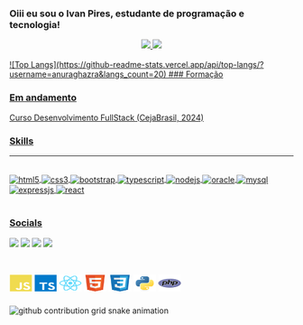 ### Oiii eu sou o Ivan Pires, estudante de programação e tecnologia!
<div align="center">
  <a href="https://github.com/ivanpires2000">
  <img height="180em" src="https://github-readme-stats.vercel.app/api?username=ivanpires2000&show_icons=true&theme=dracula&include_all_commits=true&count_private=true"/>
  <img height="180em" src="https://github-readme-stats.vercel.app/api/top-langs/?username=ivanpires2000&layout=compact&langs_count=7&theme=dracula"/>
</div><br>
![Top Langs](https://github-readme-stats.vercel.app/api/top-langs/?username=anuraghazra&langs_count=20)
### Formação
<h3>Em andamento</h3>
<p>Curso Desenvolvimento FullStack (CejaBrasil, 2024)</p>

### Skills
<hr>
<div style="display: inline_block"><br>
  <img align="center" alt="html5" src="https://img.shields.io/badge/HTML5-E34F26?style=for-the-badge&logo=html5&logoColor=white" />
  <img align="center" alt="css3" src="https://img.shields.io/badge/CSS3-1572B6?style=for-the-badge&logo=css3&logoColor=white" />
  <img align="center" alt="bootstrap" src="https://img.shields.io/badge/Bootstrap-563D7C?style=for-the-badge&logo=bootstrap&logoColor=white" />
  <img align="center" alt="typescript" src="https://img.shields.io/badge/TypeScript-007ACC?style=for-the-badge&logo=typescript&logoColor=white" />
  <img align="center" alt="nodejs" src="https://img.shields.io/badge/Node.js-43853D?style=for-the-badge&logo=node.js&logoColor=white" />
  <img align="center" alt="oracle" src="https://img.shields.io/badge/Oracle-F80000?style=for-the-badge&logo=oracle&logoColor=black" />
  <img align="center" alt="mysql" src="https://img.shields.io/badge/MySQL-00000F?style=for-the-badge&logo=mysql&logoColor=white" />
  <img align="center" alt="expressjs" src="https://img.shields.io/badge/Express.js-404D59?style=for-the-badge" />
  <img align="center" alt="react" src="https://img.shields.io/badge/React-20232A?style=for-the-badge&logo=react&logoColor=61DAFB" /> 
  </div><br>

  ### Socials
  <a href="https://instagram.com/ivanpires2000" target="_blank"><img src="https://img.shields.io/badge/-Instagram-%23E4405F?style=for-the-badge&logo=instagram&logoColor=white" target="_blank"></a>
 	<a href="https://www.twitch.tv/ivanpires2000" target="_blank"><img src="https://img.shields.io/badge/Twitch-9146FF?style=for-the-badge&logo=twitch&logoColor=white" target="_blank"></a>
  <a href = "mailto:ivan.pires2000@gmail.com"><img src="https://img.shields.io/badge/-Gmail-%23333?style=for-the-badge&logo=gmail&logoColor=white" target="_blank"></a>
  <a href="https://www.linkedin.com/in/ivanpires2000" target="_blank"><img src="https://img.shields.io/badge/-LinkedIn-%230077B5?style=for-the-badge&logo=linkedin&logoColor=white" target="_blank">    </a> 
   ##
</div>

<div style="display: inline_block"><br>
  <img align="center" alt="Ivan-Js" height="30" width="40" src="https://raw.githubusercontent.com/devicons/devicon/master/icons/javascript/javascript-plain.svg">
  <img align="center" alt="Ivan-Ts" height="30" width="40" src="https://raw.githubusercontent.com/devicons/devicon/master/icons/typescript/typescript-plain.svg">
  <img align="center" alt="Ivan-React" height="30" width="40" src="https://raw.githubusercontent.com/devicons/devicon/master/icons/react/react-original.svg">
  <img align="center" alt="Ivan-HTML" height="30" width="40" src="https://raw.githubusercontent.com/devicons/devicon/master/icons/html5/html5-original.svg">
  <img align="center" alt="Ivan-CSS" height="30" width="40" src="https://raw.githubusercontent.com/devicons/devicon/master/icons/css3/css3-original.svg">
  <img align="center" alt="Ivan-Python" height="30" width="40" src="https://raw.githubusercontent.com/devicons/devicon/master/icons/python/python-original.svg">
  <img align="center" alt="Ivan-Python" height="30" width="40" src="https://raw.githubusercontent.com/devicons/devicon/master/icons/php/php-original.svg">
</div>
  
  ###
 <picture align="center">
  <source media="(prefers-color-scheme: dark)" srcset="https://raw.githubusercontent.com/Ivanpires2000/Ivanpires2000/output/github-contribution-grid-snake.svg">
  <source media="(prefers-color-scheme: light)" srcset="https://raw.githubusercontent.com/Ivanpires2000/Ivanpires2000/output/github-contribution-grid-snake.svg">
  <img align="center" alt="github contribution grid snake animation" src="https://raw.githubusercontent.com/Ivanpires2000/Ivanpires2000/output/github-contribution-grid-snake.svg">
</picture>


